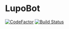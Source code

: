# LupoBot
[![CodeFactor](https://www.codefactor.io/repository/github/nick-kel/lupobot/badge)](https://www.codefactor.io/repository/github/nick-kel/lupobot)
[![Build Status](https://travis-ci.com/Nick-kel/LupoBot.svg?branch=master)](https://travis-ci.com/Nick-kel/LupoBot)